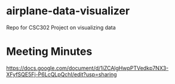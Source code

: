 # airplane-data-visualizer
Repo for CSC302 Project on visualizing data

# Meeting Minutes
https://docs.google.com/document/d/1iZCAlgHwpPTVedkp7NX3-XFyfSQE5Fj-P6LcQLpQchI/edit?usp=sharing
